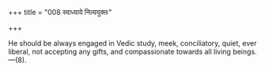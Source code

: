+++
title = "008 स्वाध्याये नित्ययुक्तः"

+++

He should be always engaged in Vedic study, meek, conciliatory, quiet, ever liberal, not accepting any gifts, and compassionate towards all living beings.—(8).